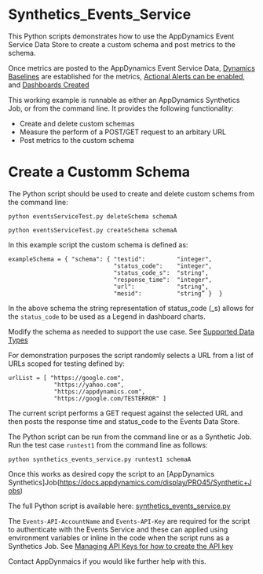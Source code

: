 # Synthetics_Events_Service

This Python scripts demonstrates how to use the AppDynamics Event Service Data Store to create a custom schema and post metrics to the schema.

Once metrics are posted to the AppDynamics Event Service Data, [Dynamics Baselines](https://docs.appdynamics.com/display/PRO45/Dynamic+Baselines) are established for the metrics, [Actional Alerts can be enabled](https://docs.appdynamics.com/display/PRO45/Alert+and+Respond), and [Dashboards Created](https://docs.appdynamics.com/display/PRO45/Dashboards+and+Reports)

This working example is runnable as either an AppDynamics Synthetics Job, or from the command line. It provides the following functionality:
* Create and delete custom schemas
* Measure the perform of a POST/GET request to an arbitary URL
* Post metrics to the custom schema

# Create a Customm Schema

The Python script should be used to create and delete custom schems from the command line:

```python eventsServiceTest.py deleteSchema schemaA```

```python eventsServiceTest.py createSchema schemaA```

In this example script the custom schema is defined as:
```
exampleSchema = { "schema": { "testid":         "integer",
                              "status_code":    "integer",
                              "status_code_s":  "string",
                              "response_time":  "integer",
                              "url":            "string",
                              "mesid":          "string” }  }
```

In the above schema the string representation of status_code (\_s) allows for the `status_code` to be used as a Legend in dashboard charts.

Modify the schema as needed to support the use case. See [Supported Data Types](https://docs.appdynamics.com/display/PRO45/Analytics+Events+API)

For demonstration purposes the script randomly selects a URL from a list of URLs scoped for testing defined by:
```
urlList = [ "https://google.com",
             "https://yahoo.com",
             "https://appdynamics.com",
             "https://google.com/TESTERROR" ]
```

The current script performs a GET request against the selected URL and then posts the response time and status_code to the Events Data Store.

The Python script can be run from the command line or as a Synthetic Job. Run the test case `runtest1` from the command line as follows:

```python synthetics_events_service.py runtest1 schemaA```

Once this works as desired copy the script to an [AppDynamics Synthetics]Job(https://docs.appdynamics.com/display/PRO45/Synthetic+Jobs)

The full Python script is available here: [synthetics_events_service.py](https://github.com/APPDRYDER/Synthetics_Events_Service/blob/master/synthetics_events_service.py)

The `Events-API-AccountName` and `Events-API-Key` are required for the script to authenticate with the Events Service and these can applied using environment variables or inline in the code when the script runs as a  Synthetics Job. See [Managing API Keys for how to create the API key](https://docs.appdynamics.com/display/PRO45/Managing+API+Keys)

Contact AppDynmaics if you would like further help with this.

